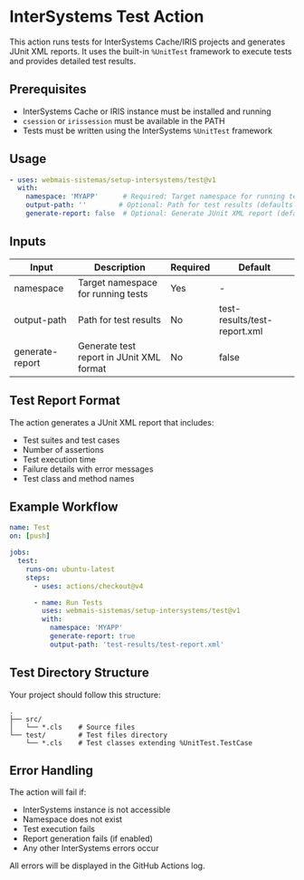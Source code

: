 # InterSystems Test Action

This action runs tests for InterSystems Cache/IRIS projects and generates JUnit XML reports. It uses the built-in `%UnitTest` framework to execute tests and provides detailed test results.

## Prerequisites

- InterSystems Cache or IRIS instance must be installed and running
- `csession` or `irissession` must be available in the PATH
- Tests must be written using the InterSystems `%UnitTest` framework

## Usage

```yaml
- uses: webmais-sistemas/setup-intersystems/test@v1
  with:
    namespace: 'MYAPP'      # Required: Target namespace for running tests    
    output-path: ''        # Optional: Path for test results (defaults to 'test-results/test-report.xml')
    generate-report: false  # Optional: Generate JUnit XML report (defaults to false)
```

## Inputs

| Input | Description | Required | Default |
|-------|-------------|----------|---------|
| namespace | Target namespace for running tests | Yes | - |
| output-path | Path for test results | No | test-results/test-report.xml |
| generate-report | Generate test report in JUnit XML format | No | false |

## Test Report Format

The action generates a JUnit XML report that includes:
- Test suites and test cases
- Number of assertions
- Test execution time
- Failure details with error messages
- Test class and method names

## Example Workflow

```yaml
name: Test
on: [push]

jobs:
  test:
    runs-on: ubuntu-latest
    steps:
      - uses: actions/checkout@v4

      - name: Run Tests
        uses: webmais-sistemas/setup-intersystems/test@v1
        with:
          namespace: 'MYAPP'
          generate-report: true
          output-path: 'test-results/test-report.xml'
```

## Test Directory Structure

Your project should follow this structure:
```
.
├── src/
│   └── *.cls    # Source files
└── test/        # Test files directory
    └── *.cls    # Test classes extending %UnitTest.TestCase
```

## Error Handling

The action will fail if:
- InterSystems instance is not accessible
- Namespace does not exist
- Test execution fails
- Report generation fails (if enabled)
- Any other InterSystems errors occur

All errors will be displayed in the GitHub Actions log.
